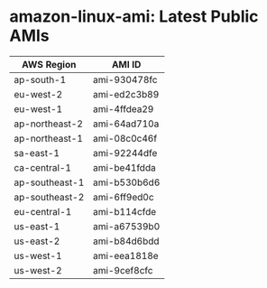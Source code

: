 # amazon-linux-ami: Latest Public AMIs

| AWS Region | AMI ID |
| ---------- | ------ |
| ap-south-1 | ami-930478fc |
| eu-west-2 | ami-ed2c3b89 |
| eu-west-1 | ami-4ffdea29 |
| ap-northeast-2 | ami-64ad710a |
| ap-northeast-1 | ami-08c0c46f |
| sa-east-1 | ami-92244dfe |
| ca-central-1 | ami-be41fdda |
| ap-southeast-1 | ami-b530b6d6 |
| ap-southeast-2 | ami-6ff9ed0c |
| eu-central-1 | ami-b114cfde |
| us-east-1 | ami-a67539b0 |
| us-east-2 | ami-b84d6bdd |
| us-west-1 | ami-eea1818e |
| us-west-2 | ami-9cef8cfc |

